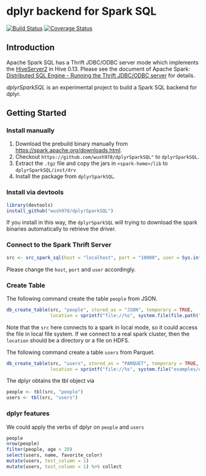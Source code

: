 # dplyr backend for Spark SQL

[![Build Status](https://api.travis-ci.org/wush978/dplyrSparkSQL.png)](https://travis-ci.org/wush978/dplyrSparkSQL)
[![Coverage Status](https://coveralls.io/repos/wush978/dplyrSparkSQL/badge.svg)](https://coveralls.io/r/wush978/dplyrSparkSQL)

## Introduction

Apache Spark SQL has a Thrift JDBC/ODBC server mode which implements the [HiveServer2](https://cwiki.apache.org/confluence/display/Hive/Setting+Up+HiveServer2) in Hive 0.13.
Please see the document of Apache Spark: [Distributed SQL Engine - Running the Thrift JDBC/ODBC server](https://spark.apache.org/docs/latest/sql-programming-guide.html#running-the-thrift-jdbcodbc-server) for details.

*dplyrSparkSQL* is an experimental project to build a Spark SQL backend for dplyr. 

## Getting Started

### Install manually

1. Download the prebuild binary manually from <https://spark.apache.org/downloads.html>. 
1. Checkout `https://github.com/wush978/dplyrSparkSQL"` to `dplyrSparkSQL`.
1. Extract the `.tgz` file and copy the jars in `<spark-home>/lib` to `dplyrSparkSQL/inst/drv`
1. Install the package from `dplyrSparkSQL`.

### Install via devtools

```r
library(devtools)
install_github("wush978/dplyrSparkSQL")
```

If you install in this way, the `dplyrSparkSQL` will trying to download the spark binaries automatically to
retrieve the driver.

### Connect to the Spark Thrift Server

```r
src <- src_spark_sql(host = "localhost", port = "10000", user = Sys.info()["nodename"])
```

Please change the `host`, `port` and `user` accordingly. 

### Create Table

The following command create the table `people` from JSON.

```r
db_create_table(src, "people", stored_as = "JSON", temporary = TRUE, 
                location = sprintf("file://%s", system.file(file.path("examples", "people.json"), package = "dplyrSparkSQL")))
```

Note that the `src` here connects to a spark in local mode, so it could access
the file in local file system. If we connect to a real spark cluster, then the
`location` should be a directory or a file on HDFS.

The following command create a table `users` from Parquet.

```r
db_create_table(src, "users", stored_as = "PARQUET", temporary = TRUE, 
                location = sprintf("file://%s", system.file("examples/users.parquet", package = "dplyrSparkSQL")))
```

The dplyr obtains the tbl object via

```r
people <- tbl(src, "people")
users <- tbl(src, "users")
```

### dplyr features

We could apply the verbs of dplyr on `people` and `users`

```r
people
nrow(people)
filter(people, age < 20)
select(users, name, favorite_color)
mutate(users, test_column = 1)
mutate(users, test_column = 1) %>% collect
```
